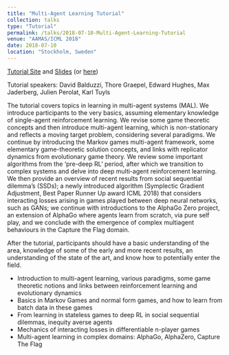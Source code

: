 ```yaml
---
title: "Multi-Agent Learning Tutorial"
collection: talks
type: "Tutorial"
permalink: /talks/2018-07-10-Multi-Agent-Learning-Tutorial
venue: "AAMAS/ICML 2018"
date: 2018-07-10
location: "Stockholm, Sweden"
---
```

[Tutorial Site](https://sites.google.com/site/maltutorial2018/) and [Slides](https://www.karltuyls.net/wp-content/uploads/2020/06/MA-DM-ICML-ACAI.pdf) (or [here](https://thoregraepel.github.io/files/MA-DM-ICML-ACAI.pdf))

Tutorial speakers: David Balduzzi, Thore Graepel, Edward Hughes, Max Jaderberg, Julien Perolat, Karl Tuyls

The tutorial covers topics in learning in multi-agent systems (MAL). We introduce participants to the very basics, assuming elementary knowledge of single-agent reinforcement learning. We revise some game theoretic concepts and then introduce multi-agent learning, which is non-stationary and reflects a moving target problem, considering several paradigms. We continue by introducing the Markov games multi-agent framework, some elementary game-theoretic solution concepts, and links with replicator dynamics from evolutionary game theory. We review some important algorithms from the ‘pre-deep RL’ period, after which we transition to complex systems and delve into deep multi-agent reinforcement learning. We then provide an overview of  recent results from social sequential dilemma’s (SSDs); a newly introduced algorithm (Symplectic Gradient Adjustment, Best Paper Runner Up award ICML 2018) that considers interacting losses arising in games played between deep neural networks, such as GANs; we continue with introductions to the AlphaGo Zero project, an extension of AlphaGo where agents learn from scratch, via pure self play, and we conclude with the emergence of complex multiagent behaviours in the Capture the Flag domain.

After the tutorial, participants should have a basic understanding of the area, knowledge of some of the early and more recent results, an understanding of the state of the art, and know how to potentially enter the field.

* Introduction to multi-agent learning, various paradigms, some game theoretic notions and links between reinforcement learning and evolutionary dynamics
* Basics in Markov Games and normal form games, and how to learn from batch data in these games 
* From learning in stateless games to deep RL in social sequential dilemmas, inequity averse agents 
* Mechanics of interacting losses in differentiable n-player games
* Multi-agent learning in complex domains: AlphaGo, AlphaZero, Capture The Flag
